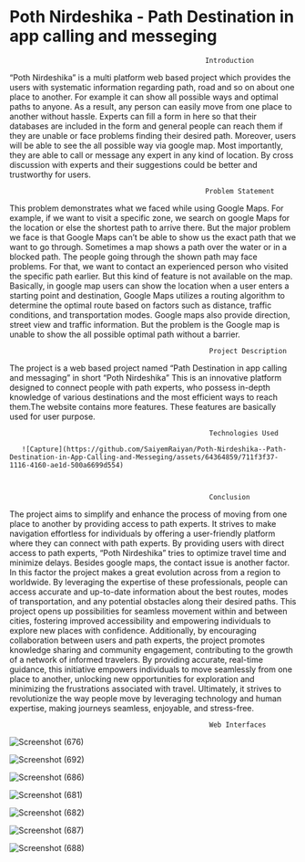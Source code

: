 # Poth Nirdeshika - Path Destination in app calling and messeging 
                                                    Introduction
“Poth Nirdeshika” is a multi platform web based project which provides the users with systematic information regarding path, road and so on about one place to another. For example it can show all possible ways and optimal paths to anyone. As a result, any person can easily move from one place to another without hassle. Experts can fill a form in here so that their databases are included in the form and general people can reach them if they are unable or face problems finding their desired path. Moreover, users will be able to see the all possible way via google map. Most importantly, they are able to call or message any expert in any kind of location. By cross discussion with experts and their suggestions could be better and trustworthy for users.                               


                                                    Problem Statement
This problem demonstrates what we faced while using Google Maps. For example, if we want to
visit a specific zone, we search on google Maps for the location or else the shortest path to arrive
there. But the major problem we face is that Google Maps can’t be able to show us the exact path
that we want to go through. Sometimes a map shows a path over the water or in a blocked path.
The people going through the shown path may face problems. For that, we want to contact an
experienced person who visited the specific path earlier. But this kind of feature is not available
on the map.
Basically, in google map users can show the location when a user enters a starting point and
destination, Google Maps utilizes a routing algorithm to determine the optimal route based on
factors such as distance, traffic conditions, and transportation modes. Google maps also provide
direction, street view and traffic information. But the problem is the Google map is unable to
show the all possible optimal path without a barrier.


                                                     Project Description
 The project is a web based project named “Path Destination in app calling and messaging” in
short “Poth Nirdeshika”
This is an innovative platform designed to connect people with path experts, who possess
in-depth knowledge of various destinations and the most efficient ways to reach them.The
website contains more features. These features are basically used for user purpose.             

                                                     Technologies Used

       ![Capture](https://github.com/SaiyemRaiyan/Poth-Nirdeshika--Path-Destination-in-App-Calling-and-Messeging/assets/64364859/711f3f37-1116-4160-ae1d-500a6699d554)



                                                     Conclusion
The project aims to simplify and enhance the process of moving from one place to another by
providing access to path experts. It strives to make navigation effortless for individuals by
offering a user-friendly platform where they can connect with path experts. By providing users
with direct access to path experts, “Poth Nirdeshika” tries to optimize travel time and minimize
delays. Besides google maps, the contact issue is another factor. In this factor the project makes a
great evolution across from a region to worldwide. By leveraging the expertise of these
professionals, people can access accurate and up-to-date information about the best routes,
modes of transportation, and any potential obstacles along their desired paths. This project opens
up possibilities for seamless movement within and between cities, fostering improved
accessibility and empowering individuals to explore new places with confidence. Additionally,
by encouraging collaboration between users and path experts, the project promotes knowledge
sharing and community engagement, contributing to the growth of a network of informed
travelers. By providing accurate, real-time guidance, this initiative empowers individuals to
move seamlessly from one place to another, unlocking new opportunities for exploration and
minimizing the frustrations associated with travel. Ultimately, it strives to revolutionize the way
people move by leveraging technology and human expertise, making journeys seamless,
enjoyable, and stress-free.

                                                     Web Interfaces

   ![Screenshot (676)](https://github.com/SaiyemRaiyan/Poth-Nirdeshika--Path-Destination-in-App-Calling-and-Messeging/assets/64364859/039a41ab-df23-4eca-a6e0-b32b6adae004)

   ![Screenshot (692)](https://github.com/SaiyemRaiyan/Poth-Nirdeshika--Path-Destination-in-App-Calling-and-Messeging/assets/64364859/80887d1d-ed6a-4760-9398-55f4093f4db3)

   ![Screenshot (686)](https://github.com/SaiyemRaiyan/Poth-Nirdeshika--Path-Destination-in-App-Calling-and-Messeging/assets/64364859/c4090025-f542-4375-94f8-43ea9d95aeb3)

   ![Screenshot (681)](https://github.com/SaiyemRaiyan/Poth-Nirdeshika--Path-Destination-in-App-Calling-and-Messeging/assets/64364859/6b0bd44c-132a-4aa3-98a3-cd37f15b65d6)

   ![Screenshot (682)](https://github.com/SaiyemRaiyan/Poth-Nirdeshika--Path-Destination-in-App-Calling-and-Messeging/assets/64364859/17c33637-11ec-4882-b629-efe2f934e035)

   ![Screenshot (687)](https://github.com/SaiyemRaiyan/Poth-Nirdeshika--Path-Destination-in-App-Calling-and-Messeging/assets/64364859/e14ac70c-d1e2-460b-a67d-32a61f5fe1ea)

   ![Screenshot (688)](https://github.com/SaiyemRaiyan/Poth-Nirdeshika--Path-Destination-in-App-Calling-and-Messeging/assets/64364859/0096ce8e-a1ec-46ac-99c3-068849e94b36)
           
            





                                                   
